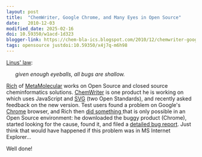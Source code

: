 ```yaml
---
layout: post
title:  "ChemWriter, Google Chrome, and Many Eyes in Open Source"
date:   2010-12-03
modified_date: 2025-02-16
doi: 10.59350/w1acd-1d323
blogger-link: https://chem-bla-ics.blogspot.com/2010/12/chemwriter-google-chrome-and-many-eyes.html
tags: opensource justdoi:10.59350/x4j7q-m6h98
---
```


[Linus' law](http://en.wikipedia.org/wiki/Linus'_Law):

<ul><i>given enough eyeballs, all bugs are shallow.</i></ul>

[Rich](http://depth-first.com/) of [MetaMolecular](http://metamolecular.com/) works on Open Source and closed source cheminformatics
solutions. [ChemWriter](http://chemwriter.com/) is one product he is working on which uses JavaScript and [SVG](http://en.wikipedia.org/wiki/SVG)
(two Open Standards), and recently asked feedback on the new version. Test users found a problem on Google's
[Chrome](http://www.google.com/chrome) browser, and Rich then [did something <i class="fa-solid fa-recycle fa-xs"></i>](https://doi.org/10.59350/x4j7q-m6h98)
that is only possible in an Open Source environment: he downloaded the buggy product (Chrome), started looking for the cause, found it, and
filed a [detailed bug report](http://code.google.com/p/chromium/issues/detail?id=65238). Just think that would have happened
if this problem was in MS Internet Explorer...

Well done!
